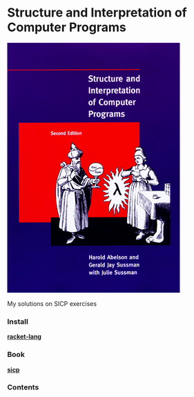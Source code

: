 # Structure and Interpretation of Computer Programs

![cover](https://github.com/blazecolour/sicp/blob/master/img/cover.jpg?raw=true)

My solutions on SICP exercises

### Install

**[racket-lang](https://download.racket-lang.org/)**

### Book

**[sicp](https://mitpress.mit.edu/sicp/)**

### Contents

